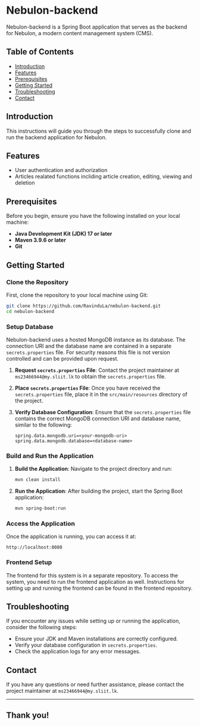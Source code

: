 # Nebulon-backend

Nebulon-backend is a Spring Boot application that serves as the backend for Nebulon, a modern content management system (CMS).

## Table of Contents
- [Introduction](#introduction)
- [Features](#features)
- [Prerequisites](#prerequisites)
- [Getting Started](#getting-started)
- [Troubleshooting](#troubleshooting)
- [Contact](#contact)

## Introduction
This instructions will guide you through the steps to successfully clone and run the backend application for Nebulon.

## Features

- User authentication and authorization
- Articles realated functions incliding article creation, editing, viewing and deletion

## Prerequisites

Before you begin, ensure you have the following installed on your local machine:

- **Java Development Kit (JDK) 17 or later**
- **Maven 3.9.6 or later**
- **Git**

## Getting Started

### Clone the Repository

First, clone the repository to your local machine using Git:

```bash
git clone https://github.com/RavinduLa/nebulon-backend.git
cd nebulon-backend
```

### Setup Database

Nebulon-backend uses a hosted MongoDB instance as its database. The connection URI and the database name are contained in a separate `secrets.properties` file. For security reasons this file is not version controlled and can be provided upon request.

1. **Request `secrets.properties` File**:
   Contact the project maintainer at `ms23466944@my.sliit.lk` to obtain the `secrets.properties` file.

2. **Place `secrets.properties` File**:
   Once you have received the `secrets.properties` file, place it in the `src/main/resources` directory of the project.

3. **Verify Database Configuration**:
   Ensure that the `secrets.properties` file contains the correct MongoDB connection URI and database name, similar to the following:

   ```properties
   spring.data.mongodb.uri=<your-mongodb-uri>
   spring.data.mongodb.database=<database-name>
   ```

### Build and Run the Application

1. **Build the Application**:
   Navigate to the project directory and run:

   ```bash
   mvn clean install
   ```

2. **Run the Application**:
   After building the project, start the Spring Boot application:

   ```bash
   mvn spring-boot:run
   ```

### Access the Application

Once the application is running, you can access it at:

```
http://localhost:8080
```

### Frontend Setup

The frontend for this system is in a separate repository. To access the system, you need to run the frontend application as well. Instructions for setting up and running the frontend can be found in the frontend repository.

## Troubleshooting

If you encounter any issues while setting up or running the application, consider the following steps:

- Ensure your JDK and Maven installations are correctly configured.
- Verify your database configuration in `secrets.properties`.
- Check the application logs for any error messages.

## Contact

If you have any questions or need further assistance, please contact the project maintainer at `ms23466944@my.sliit.lk`.

---

## Thank you!
